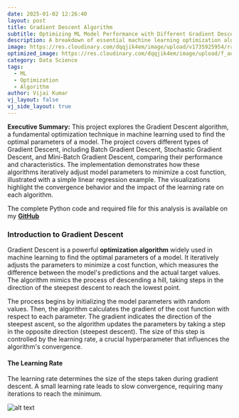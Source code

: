 ```yaml
---
date: 2025-01-02 12:26:40
layout: post
title: Gradient Descent Algorithm
subtitle: Optimizing ML Model Performance with Different Gradient Descent Methods
description: A breakdown of essential machine learning optimization algorithm.
image: https://res.cloudinary.com/dqqjik4em/image/upload/v1735925954/random%20initial%20value%20-%20cover%20page.png
optimized_image: https://res.cloudinary.com/dqqjik4em/image/upload/f_auto,q_auto/random%20initial%20value%20-%20cover%20page
category: Data Science
tags:
  - ML
  - Optimization
  - Algorithm
author: Vijai Kumar
vj_layout: false
vj_side_layout: true
---
```


**Executive Summary:** This project explores the Gradient Descent algorithm, a fundamental optimization technique in machine learning used to find the optimal parameters of a model. The project covers different types of Gradient Descent, including Batch Gradient Descent, Stochastic Gradient Descent, and Mini-Batch Gradient Descent, comparing their performance and characteristics. The implementation demonstrates how these algorithms iteratively adjust model parameters to minimize a cost function, illustrated with a simple linear regression example. The visualizations highlight the convergence behavior and the impact of the learning rate on each algorithm.

The complete Python code and required file for this analysis is available on my <b><a href="https://github.com/VijaikumarSVK/Gradient-Descent-Algorithm">GitHub</a></b>

### Introduction to Gradient Descent
Gradient Descent is a powerful **optimization algorithm** widely used in machine learning to find the optimal parameters of a model. It iteratively adjusts the parameters to minimize a cost function, which measures the difference between the model's predictions and the actual target values. The algorithm mimics the process of descending a hill, taking steps in the direction of the steepest descent to reach the lowest point.

The process begins by initializing the model parameters with random values. Then, the algorithm calculates the gradient of the cost function with respect to each parameter. The gradient indicates the direction of the steepest ascent, so the algorithm updates the parameters by taking a step in the opposite direction (steepest descent). The size of this step is controlled by the learning rate, a crucial hyperparameter that influences the algorithm's convergence.


#### The Learning Rate
The learning rate determines the size of the steps taken during gradient descent. A small learning rate leads to slow convergence, requiring many iterations to reach the minimum.

![alt text](https://res.cloudinary.com/dqqjik4em/image/upload/v1735957419/small%20gradient%20value.png)





























<!-- ttt -->
